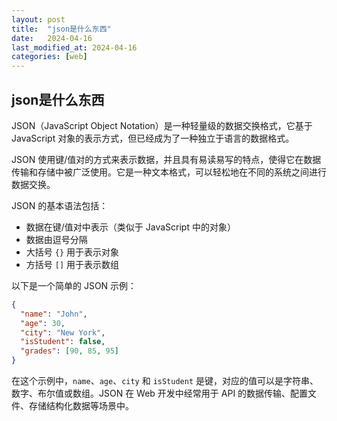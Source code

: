 ```yaml
---
layout: post
title:  "json是什么东西"
date:   2024-04-16
last_modified_at: 2024-04-16
categories: [web]
---
```


## json是什么东西

JSON（JavaScript Object Notation）是一种轻量级的数据交换格式，它基于 JavaScript 对象的表示方式，但已经成为了一种独立于语言的数据格式。

JSON 使用键/值对的方式来表示数据，并且具有易读易写的特点，使得它在数据传输和存储中被广泛使用。它是一种文本格式，可以轻松地在不同的系统之间进行数据交换。

JSON 的基本语法包括：

- 数据在键/值对中表示（类似于 JavaScript 中的对象）
- 数据由逗号分隔
- 大括号 `{}` 用于表示对象
- 方括号 `[]` 用于表示数组

以下是一个简单的 JSON 示例：

```json
{
  "name": "John",
  "age": 30,
  "city": "New York",
  "isStudent": false,
  "grades": [90, 85, 95]
}
```

在这个示例中，`name`、`age`、`city` 和 `isStudent` 是键，对应的值可以是字符串、数字、布尔值或数组。JSON 在 Web 开发中经常用于 API 的数据传输、配置文件、存储结构化数据等场景中。